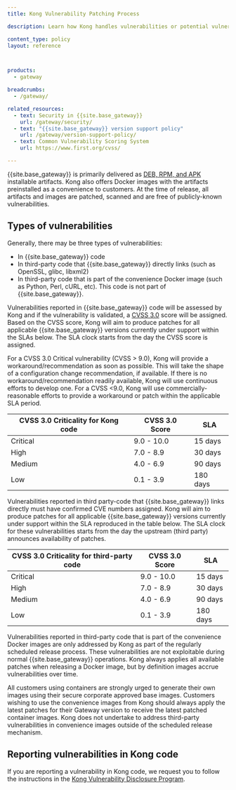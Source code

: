 ```yaml
---
title: Kong Vulnerability Patching Process

description: Learn how Kong handles vulnerabilities or potential vulnerabilities in {{site.base_gateway}} or third-party code, and how to report any security issues.

content_type: policy
layout: reference



products:
  - gateway

breadcrumbs:
  - /gateway/

related_resources:
  - text: Security in {{site.base_gateway}}
    url: /gateway/security/
  - text: "{{site.base_gateway}} version support policy"
    url: /gateway/version-support-policy/
  - text: Common Vulnerability Scoring System
    url: https://www.first.org/cvss/

---
```


{{site.base_gateway}} is primarily delivered as [DEB, RPM, and APK](/gateway/version-support-policy/#supported-versions) installable artifacts. 
Kong also offers Docker images with the artifacts preinstalled as a convenience to customers. 
At the time of release, all artifacts and images are patched, scanned and are free of publicly-known vulnerabilities. 

## Types of vulnerabilities

Generally, there may be three types of vulnerabilities:
* In {{site.base_gateway}} code
* In third-party code that {{site.base_gateway}} directly links (such as OpenSSL, glibc, libxml2)
* In third-party code that is part of the convenience Docker image (such as Python, Perl, cURL, etc). This code is not part of {{site.base_gateway}}.

Vulnerabilities reported in {{site.base_gateway}} code will be assessed by Kong and if the vulnerability is validated, a [CVSS 3.0](https://www.first.org/cvss/) score will be assigned. 
Based on the CVSS score, Kong will aim to produce patches for all applicable {{site.base_gateway}} versions currently under support within the SLAs below. 
The SLA clock starts from the day the CVSS score is assigned.

For a CVSS 3.0 Critical vulnerability (CVSS > 9.0), Kong will provide a workaround/recommendation as soon as possible.
This will take the shape of a configuration change recommendation, if available. 
If there is no workaround/recommendation readily available, Kong will use continuous efforts to develop one.
For a CVSS <9.0, Kong will use commercially-reasonable efforts to provide a workaround or patch within the applicable SLA period.

| CVSS 3.0 Criticality for Kong code | CVSS 3.0 Score | SLA |
|---|---|---|
| Critical  | 9.0 - 10.0  |  15 days |
| High  |  7.0 - 8.9 |  30 days |
| Medium |  4.0 - 6.9 |  90 days |
| Low |  0.1 - 3.9 | 180 days  |

Vulnerabilities reported in third party-code that {{site.base_gateway}} links directly must have confirmed CVE numbers assigned. 
Kong will aim to produce patches for all applicable {{site.base_gateway}} versions currently under support within the SLA reproduced in the table below. 
The SLA clock for these vulnerabilities starts from the day the upstream (third party) announces availability of patches.  

| CVSS 3.0 Criticality for third-party code | CVSS 3.0 Score | SLA |
|---|---|---|
| Critical  | 9.0 - 10.0  |  15 days |
| High  |  7.0 - 8.9 |  30 days |
| Medium |  4.0 - 6.9 |  90 days |
| Low |  0.1 - 3.9 | 180 days  |

Vulnerabilities reported in third-party code that is part of the convenience Docker images are only addressed by Kong as part of the regularly scheduled release process. 
These vulnerabilities are not exploitable during normal {{site.base_gateway}} operations. 
Kong always applies all available patches when releasing a Docker image, but by definition images accrue vulnerabilities over time. 

All customers using containers are strongly urged to generate their own images using their secure corporate approved base images.
Customers wishing to use the convenience images from Kong should always apply the latest patches for their Gateway version to receive the latest patched container images. 
Kong does not undertake to address third-party vulnerabilities in convenience images outside of the scheduled release mechanism.

## Reporting vulnerabilities in Kong code

If you are reporting a vulnerability in Kong code, we request you to follow the instructions in the [Kong Vulnerability Disclosure Program](https://konghq.com/compliance/bug-bounty). 
